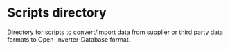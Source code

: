 Scripts directory
======================

Directory for scripts to convert/import data from supplier or third party data formats to Open-Inverter-Database format.
